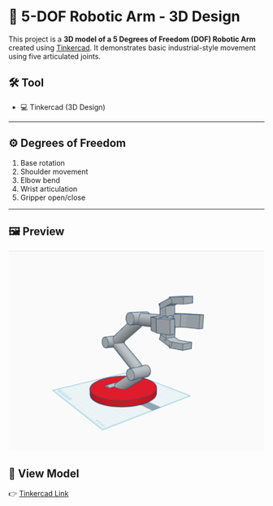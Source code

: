 # 🤖 5-DOF Robotic Arm - 3D Design

This project is a **3D model of a 5 Degrees of Freedom (DOF) Robotic Arm** created using [Tinkercad](https://www.tinkercad.com/). It demonstrates basic industrial-style movement using five articulated joints.

## 🛠 Tool
- 💻 Tinkercad (3D Design)
---
## ⚙️ Degrees of Freedom
1. Base rotation  
2. Shoulder movement  
3. Elbow bend  
4. Wrist articulation  
5. Gripper open/close  
---
## 🖼 Preview
![Robotic Arm Preview](RoboticArm.png)  

## 🔗 View Model
👉 [Tinkercad Link](https://www.tinkercad.com/things/11xaCaaAUX3-robotic-arm?sharecode=g3GlZatbxI0u7zmWy3p9_tIc1Fgwoe9MIKDmwrHafdA)
